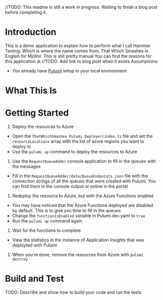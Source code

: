 //TODO: This readme is still a work in progress. Waiting to finish a blog post before completing it.

# Introduction 
This is a demo application to explain how to perform what I call Hammer Testing. Which is where the name comes from. That Which Smashes in English for Mjölnir.
This is still pretty manual
You can find the reasons for this application at //TODO: Add link to blog post when it exists
Assumptions:
- You already have [Pulumi](https://pulumi.io/) setup in your local environment

# What This Is

# Getting Started

1. Deploy the resources to Azure
  - Open the `ThatWhichSmashes Pulumi Deployer/index.ts` file and set the `resourceLocations` array with the list of azure regions you want to deploy to
  - Use the `pulumi up` command to deploy the resources to Azure
1. Use the `RequestQueueAdder` console application to fill in the queues with the messages
  - Fill in the `RequestQueueAdder/data/QueueEndpoints.json` file with the connection strings of all the queues that were created with Pulumi. You can find them in the console output or online in the portal
1. Redeploy the resource to Azure, but with the Azure Functions enabled
  - You may have noticed that the Azure Functions deployed are disabled by default. This is to give you time to fill in the queues
  - Change the `functionIsEnabled` variable in Pulumi.dev.yaml  to `true`
  - Run the `pulumi up` command again
1. Wait for the functions to complete
  - View the statistics in the instance of Application Insights that was deployted with Pulumi
1. When you're done, remove the resources from Azure with `pulumi destroy`


# Build and Test
TODO: Describe and show how to build your code and run the tests. 

